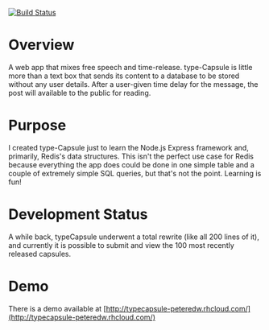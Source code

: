 [![Build Status](https://travis-ci.org/eppeters/typecapsule.svg?branch=master)](https://travis-ci.org/eppeters/typecapsule)

Overview
========
A web app that mixes free speech and time-release. type-Capsule is little more than a text box that sends its content to a database to be stored without any user details. After a user-given time delay for the message, the post will available to the public for reading.

Purpose
========
I created type-Capsule just to learn the Node.js Express framework and, primarily, Redis's data structures. This isn't the perfect use case for Redis because everything the app does could be done in one simple table and a couple of extremely simple SQL queries, but that's not the point. Learning is fun!

Development Status
========
A while back, typeCapsule underwent a total rewrite (like all 200 lines of it), and currently it is possible to submit and view the 100 most recently released capsules.

Demo
========
There is a demo available at [http://typecapsule-peteredw.rhcloud.com/](http://typecapsule-peteredw.rhcloud.com/)
